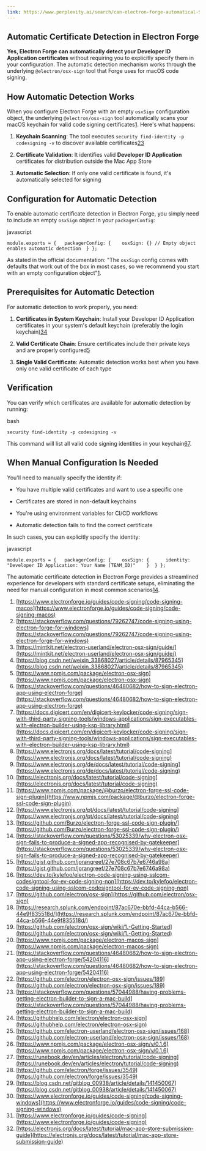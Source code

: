 ```yaml
---
link: https://www.perplexity.ai/search/can-electron-forge-automatical-SoszJrSORhCRDaSfKzWz6A
---
```


## Automatic Certificate Detection in Electron Forge

**Yes, Electron Forge can automatically detect your Developer ID Application certificates** without requiring you to explicitly specify them in your configuration. The automatic detection mechanism works through the underlying `@electron/osx-sign` tool that Forge uses for macOS code signing.

## How Automatic Detection Works

When you configure Electron Forge with an empty `osxSign` configuration object, the underlying `@electron/osx-sign` tool automatically scans your macOS keychain for valid code signing certificates[1](https://www.electronforge.io/guides/code-signing/code-signing-macos). Here's what happens:

1. **Keychain Scanning**: The tool executes `security find-identity -p codesigning -v` to discover available certificates[2](https://stackoverflow.com/questions/79262747/code-signing-using-electron-forge-for-windows)[3](https://mintkit.net/electron-userland/electron-osx-sign/guide/)
    
2. **Certificate Validation**: It identifies valid **Developer ID Application** certificates for distribution outside the Mac App Store
    
3. **Automatic Selection**: If only one valid certificate is found, it's automatically selected for signing
    

## Configuration for Automatic Detection

To enable automatic certificate detection in Electron Forge, you simply need to include an empty `osxSign` object in your `packagerConfig`:

javascript

`module.exports = {   packagerConfig: {    osxSign: {} // Empty object enables automatic detection  } };`

As stated in the official documentation: "The `osxSign` config comes with defaults that work out of the box in most cases, so we recommend you start with an empty configuration object"[1](https://www.electronforge.io/guides/code-signing/code-signing-macos).

## Prerequisites for Automatic Detection

For automatic detection to work properly, you need:

1. **Certificates in System Keychain**: Install your Developer ID Application certificates in your system's default keychain (preferably the login keychain)[3](https://mintkit.net/electron-userland/electron-osx-sign/guide/)[4](https://blog.csdn.net/weixin_33868027/article/details/87965345)
    
2. **Valid Certificate Chain**: Ensure certificates include their private keys and are properly configured[5](https://www.npmjs.com/package/electron-osx-sign)
    
3. **Single Valid Certificate**: Automatic detection works best when you have only one valid certificate of each type
    

## Verification

You can verify which certificates are available for automatic detection by running:

bash

`security find-identity -p codesigning -v`

This command will list all valid code signing identities in your keychain[6](https://stackoverflow.com/questions/46480682/how-to-sign-electron-app-using-electron-forge)[7](https://docs.digicert.com/en/digicert-keylocker/code-signing/sign-with-third-party-signing-tools/windows-applications/sign-executables-with-electron-builder-using-ksp-library.html).

## When Manual Configuration Is Needed

You'll need to manually specify the identity if:

- You have multiple valid certificates and want to use a specific one
    
- Certificates are stored in non-default keychains
    
- You're using environment variables for CI/CD workflows
    
- Automatic detection fails to find the correct certificate
    

In such cases, you can explicitly specify the identity:

javascript

`module.exports = {   packagerConfig: {    osxSign: {      identity: "Developer ID Application: Your Name (TEAM_ID)"    }  } };`

The automatic certificate detection in Electron Forge provides a streamlined experience for developers with standard certificate setups, eliminating the need for manual configuration in most common scenarios[1](https://www.electronforge.io/guides/code-signing/code-signing-macos)[4](https://blog.csdn.net/weixin_33868027/article/details/87965345).

1. [https://www.electronforge.io/guides/code-signing/code-signing-macos](https://www.electronforge.io/guides/code-signing/code-signing-macos)
2. [https://stackoverflow.com/questions/79262747/code-signing-using-electron-forge-for-windows](https://stackoverflow.com/questions/79262747/code-signing-using-electron-forge-for-windows)
3. [https://mintkit.net/electron-userland/electron-osx-sign/guide/](https://mintkit.net/electron-userland/electron-osx-sign/guide/)
4. [https://blog.csdn.net/weixin_33868027/article/details/87965345](https://blog.csdn.net/weixin_33868027/article/details/87965345)
5. [https://www.npmjs.com/package/electron-osx-sign](https://www.npmjs.com/package/electron-osx-sign)
6. [https://stackoverflow.com/questions/46480682/how-to-sign-electron-app-using-electron-forge](https://stackoverflow.com/questions/46480682/how-to-sign-electron-app-using-electron-forge)
7. [https://docs.digicert.com/en/digicert-keylocker/code-signing/sign-with-third-party-signing-tools/windows-applications/sign-executables-with-electron-builder-using-ksp-library.html](https://docs.digicert.com/en/digicert-keylocker/code-signing/sign-with-third-party-signing-tools/windows-applications/sign-executables-with-electron-builder-using-ksp-library.html)
8. [https://www.electronjs.org/docs/latest/tutorial/code-signing](https://www.electronjs.org/docs/latest/tutorial/code-signing)
9. [https://www.electronjs.org/de/docs/latest/tutorial/code-signing](https://www.electronjs.org/de/docs/latest/tutorial/code-signing)
10. [https://electronjs.org/docs/latest/tutorial/code-signing](https://electronjs.org/docs/latest/tutorial/code-signing)
11. [https://www.npmjs.com/package/@burzo/electron-forge-ssl-code-sign-plugin](https://www.npmjs.com/package/@burzo/electron-forge-ssl-code-sign-plugin)
12. [https://www.electronjs.org/pt/docs/latest/tutorial/code-signing](https://www.electronjs.org/pt/docs/latest/tutorial/code-signing)
13. [https://github.com/Burzo/electron-forge-ssl-code-sign-plugin/](https://github.com/Burzo/electron-forge-ssl-code-sign-plugin/)
14. [https://stackoverflow.com/questions/53025339/why-electron-osx-sign-fails-to-produce-a-signed-app-recognised-by-gatekeeper](https://stackoverflow.com/questions/53025339/why-electron-osx-sign-fails-to-produce-a-signed-app-recognised-by-gatekeeper)
15. [https://gist.github.com/jorangreef/27e708c67b7e6746a98a](https://gist.github.com/jorangreef/27e708c67b7e6746a98a)
16. [https://dev.to/kylefoo/electron-code-signing-using-sslcom-codesigntool-for-ev-code-signing-non](https://dev.to/kylefoo/electron-code-signing-using-sslcom-codesigntool-for-ev-code-signing-non)
17. [https://github.com/electron/osx-sign](https://github.com/electron/osx-sign)
18. [https://research.splunk.com/endpoint/87ac670e-bbfd-44ca-b566-44e9f835518d/](https://research.splunk.com/endpoint/87ac670e-bbfd-44ca-b566-44e9f835518d/)
19. [https://github.com/electron/osx-sign/wiki/1.-Getting-Started](https://github.com/electron/osx-sign/wiki/1.-Getting-Started)
20. [https://www.npmjs.com/package/electron-macos-sign](https://www.npmjs.com/package/electron-macos-sign)
21. [https://stackoverflow.com/questions/46480682/how-to-sign-electron-app-using-electron-forge/54204116](https://stackoverflow.com/questions/46480682/how-to-sign-electron-app-using-electron-forge/54204116)
22. [https://github.com/electron/electron-osx-sign/issues/189](https://github.com/electron/electron-osx-sign/issues/189)
23. [https://stackoverflow.com/questions/57044988/having-problems-getting-electron-builder-to-sign-a-mac-build](https://stackoverflow.com/questions/57044988/having-problems-getting-electron-builder-to-sign-a-mac-build)
24. [https://githubhelp.com/electron/electron-osx-sign](https://githubhelp.com/electron/electron-osx-sign)
25. [https://github.com/electron-userland/electron-osx-sign/issues/168](https://github.com/electron-userland/electron-osx-sign/issues/168)
26. [https://www.npmjs.com/package/electron-osx-sign/v/0.1.6](https://www.npmjs.com/package/electron-osx-sign/v/0.1.6)
27. [https://runebook.dev/en/articles/electron/tutorial/code-signing](https://runebook.dev/en/articles/electron/tutorial/code-signing)
28. [https://github.com/electron/forge/issues/3549](https://github.com/electron/forge/issues/3549)
29. [https://blog.csdn.net/gitblog_00938/article/details/141450067](https://blog.csdn.net/gitblog_00938/article/details/141450067)
30. [https://www.electronforge.io/guides/code-signing/code-signing-windows](https://www.electronforge.io/guides/code-signing/code-signing-windows)
31. [https://www.electronforge.io/guides/code-signing](https://www.electronforge.io/guides/code-signing)
32. [https://electronjs.org/docs/latest/tutorial/mac-app-store-submission-guide](https://electronjs.org/docs/latest/tutorial/mac-app-store-submission-guide)